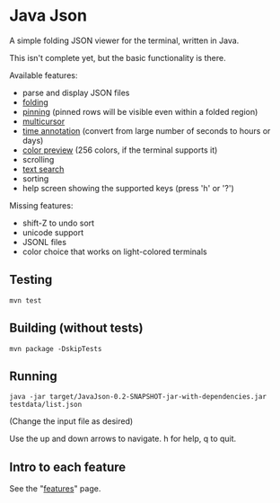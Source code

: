 # Java Json

A simple folding JSON viewer for the terminal, written in Java.

This isn't complete yet, but the basic functionality is there.

Available features:

- parse and display JSON files
- [folding](doc/features.md#folding)
- [pinning](doc/features.md#pinning) (pinned rows will be visible even within a folded region)
- [multicursor](doc/features.md#multicursor)
- [time annotation](doc/features.md#annotations) (convert from large number of seconds to hours or days)
- [color preview](doc/features.md#annotations) (256 colors, if the terminal supports it)
- scrolling
- [text search](doc/features.md#search)
- sorting
- help screen showing the supported keys (press 'h' or '?')

Missing features:
- shift-Z to undo sort
- unicode support
- JSONL files
- color choice that works on light-colored terminals

## Testing

```
mvn test
```

## Building (without tests)

```
mvn package -DskipTests
```

## Running

```
java -jar target/JavaJson-0.2-SNAPSHOT-jar-with-dependencies.jar testdata/list.json
```

(Change the input file as desired)

Use the up and down arrows to navigate. h for help, q to quit.

## Intro to each feature

See the "[features](doc/features.md)" page.